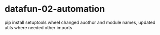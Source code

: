 # datafun-02-automation
pip install setuptools wheel
changed auothor and module names, updated utils where needed other imports